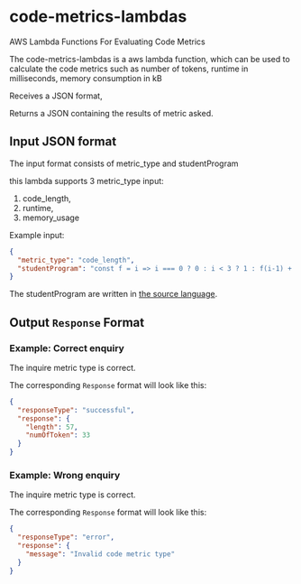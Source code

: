# code-metrics-lambdas
AWS Lambda Functions For Evaluating Code Metrics

The code-metrics-lambdas is a aws lambda function, 
which can be used to calculate the code metrics 
such as number of tokens, 
runtime in milliseconds,
memory consumption in kB

Receives a JSON format,

Returns a JSON containing the results of metric asked.

## Input JSON format

The input format consists of metric_type and studentProgram

this lambda supports 3 metric_type input:

1. code_length,
2. runtime,
3. memory_usage

Example input:
```JSON
{
  "metric_type": "code_length",
  "studentProgram": "const f = i => i === 0 ? 0 : i < 3 ? 1 : f(i-1) + f(i-2);"
}
```
The studentProgram are written in [the source language](https://github.com/source-academy/js-slang). 

## Output `Response` Format

### Example: Correct enquiry

The inquire metric type is correct.

The corresponding `Response` format will look like this:
```JSON
{
  "responseType": "successful",
  "response": {
    "length": 57,
    "numOfToken": 33
  }
}
```

### Example: Wrong enquiry

The inquire metric type is correct.

The corresponding `Response` format will look like this:
```JSON
{
  "responseType": "error",
  "response": {
    "message": "Invalid code metric type"
  }
}
```
